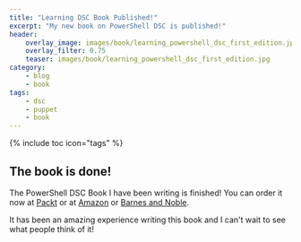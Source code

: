 ```yaml
---
title: "Learning DSC Book Published!"
excerpt: "My new book on PowerShell DSC is published!"
header:
    overlay_image: images/book/learning_powershell_dsc_first_edition.jpg
    overlay_filter: 0.75
    teaser: images/book/learning_powershell_dsc_first_edition.jpg
category:
    - blog
    - book
tags:
    - dsc
    - puppet
    - book
---
```


{% include toc icon="tags" %}

## The book is done!

The PowerShell DSC Book I have been writing is finished! You can order it now at [Packt](https://www.packtpub.com/networking-and-servers/learning-powershell-dsc) or at [Amazon](http://www.amazon.com/Learning-PowerShell-DSC-James-Pogran-ebook/dp/B010T266PG/ref=sr_1_1?ie=UTF8&qid=1442681865&sr=8-1&keywords=learning+powershell+dsc) or [Barnes and Noble](http://www.barnesandnoble.com/w/learning-powershell-dsc-james-pogran/1122258456?ean=9781783980703).

It has been an amazing experience writing this book and I can't wait to see what people think of it!
